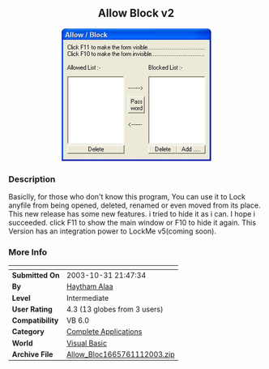 ﻿<div align="center">

## Allow Block v2

<img src="PIC2003111628556900.JPG">
</div>

### Description

Basiclly, for those who don't know this program, You can use it to Lock anyfile from being opened, deleted, renamed or even moved from its place. This new release has some new features. i tried to hide it as i can. I hope i succeeded. click F11 to show the main window or F10 to hide it again. This Version has an integration power to LockMe v5(coming soon).
 
### More Info
 


<span>             |<span>
---                |---
**Submitted On**   |2003-10-31 21:47:34
**By**             |[Haytham Alaa](https://github.com/Planet-Source-Code/PSCIndex/blob/master/ByAuthor/haytham-alaa.md)
**Level**          |Intermediate
**User Rating**    |4.3 (13 globes from 3 users)
**Compatibility**  |VB 6\.0
**Category**       |[Complete Applications](https://github.com/Planet-Source-Code/PSCIndex/blob/master/ByCategory/complete-applications__1-27.md)
**World**          |[Visual Basic](https://github.com/Planet-Source-Code/PSCIndex/blob/master/ByWorld/visual-basic.md)
**Archive File**   |[Allow\_Bloc1665761112003\.zip](https://github.com/Planet-Source-Code/haytham-alaa-allow-block-v2__1-49573/archive/master.zip)








